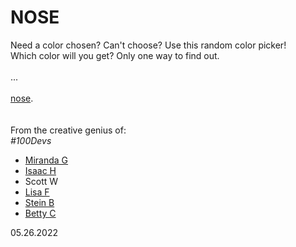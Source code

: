 # NOSE
Need a color chosen? Can't choose? Use this random color picker!
<br>Which color will you get? Only one way to find out.
<br>
<br>...
<br>
<br><a href="https://fruhd.github.io/NOSE/">nose</a>.
<br>
<br>
<br>From the creative genius of:
<br><i>#100Devs</i>
<ul>
  <li><a href="https://github.com/Bringthekidz">Miranda G</a></li>
  <li><a href="https://github.com/IsaacHHB">Isaac H</a></li>
  <li>Scott W</li>
  <li><a href="https://github.com/lfrendahl">Lisa F</a></li>
  <li><a href="https://github.com/adamspersonaldeveloping">Stein B</a></li>
  <li><a href="https://github.com/FRUHD">Betty C</a></li>
</ul>
<span>05.26.2022</span>
